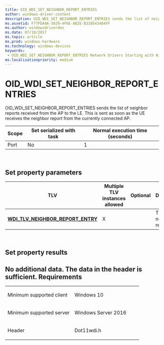 ```yaml
---
title: OID_WDI_SET_NEIGHBOR_REPORT_ENTRIES
author: windows-driver-content
description: OID_WDI_SET_NEIGHBOR_REPORT_ENTRIES sends the list of neighbor reports received from the AP to the LE. This is sent as soon as the UE receives the neighbor report from the currently connected AP.
ms.assetid: F77FDA4A-3029-4F6E-A82E-B318543484FF
ms.author: windowsdriverdev 
ms.date: 07/18/2017 
ms.topic: article 
ms.prod: windows-hardware 
ms.technology: windows-devices 
keywords:
 - OID_WDI_SET_NEIGHBOR_REPORT_ENTRIES Network Drivers Starting with Windows Vista
ms.localizationpriority: medium
---
```


# OID\_WDI\_SET\_NEIGHBOR\_REPORT\_ENTRIES


OID\_WDI\_SET\_NEIGHBOR\_REPORT\_ENTRIES sends the list of neighbor reports received from the AP to the LE. This is sent as soon as the UE receives the neighbor report from the currently connected AP.

| Scope | Set serialized with task | Normal execution time (seconds) |
|-------|--------------------------|---------------------------------|
| Port  | No                       | 1                               |

 

## Set property parameters


| TLV                                                                             | Multiple TLV instances allowed | Optional | Description                   |
|---------------------------------------------------------------------------------|--------------------------------|----------|-------------------------------|
| [**WDI\_TLV\_NEIGHBOR\_REPORT\_ENTRY**](https://msdn.microsoft.com/library/windows/hardware/mt269133) | X                              |          | The list of neighbor reports. |

 

## Set property results


No additional data. The data in the header is sufficient.
Requirements
------------

<table>
<colgroup>
<col width="50%" />
<col width="50%" />
</colgroup>
<tbody>
<tr class="odd">
<td><p>Minimum supported client</p></td>
<td><p>Windows 10</p></td>
</tr>
<tr class="even">
<td><p>Minimum supported server</p></td>
<td><p>Windows Server 2016</p></td>
</tr>
<tr class="odd">
<td><p>Header</p></td>
<td>Dot11wdi.h</td>
</tr>
</tbody>
</table>

 

 




